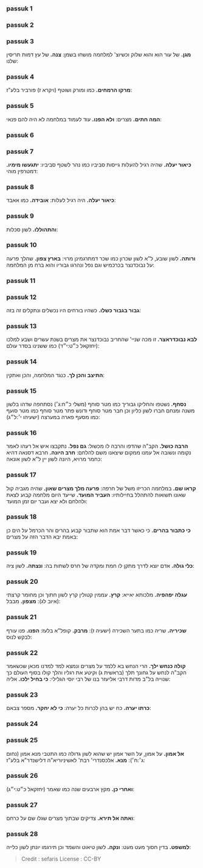 
### passuk 1

### passuk 2

### passuk 3
<b>מגן.</b> של עור הוא והוא שלוק וכשיוצ' למלחמה מושחו בשמן:
<b>צנה.</b> של עץ דמות תריסין שלנו:

### passuk 4
<b>מרקו הרמחים.</b> כמו ומורק ושוטף (ויקרא ז) פורביר בלע"ז:

### passuk 5
<b>המה חתים.</b> מצרים:
<b>ולא הפנו.</b> עוד לעמוד במלחמה לא היה להם פנאי:

### passuk 6

### passuk 7
<b>כיאור יעלה.</b> שהיה רגיל להעלות גייסות סביביו כמו נהר לשטף סביביו:
<b>יתגעשו מימיו.</b> דמטרפין מוהי:

### passuk 8
<b>כיאור יעלה.</b> היה רגיל לעלות:
<b>אובידה.</b> כמו אאבד:

### passuk 9
<b>והתהוללו.</b> לשון סכלות:

### passuk 10
<b>ורותה.</b> לשון שובע, ל"א לשון שכרון כמו שכר דמתרגמינן מרוי: 
<b>בארץ צפון.</b> שהלך פרעה על נבוכדנצר בכרכמיש וגם נפל ונהרגו גבוריו והוא ברח מן המלחמה:

### passuk 11

### passuk 12
<b>גבור בגבור כשלו.</b> כשהיו בורחים היו נכשלים ונתקלים זה בזה:

### passuk 13
<b>לבא נבוכדראצר.</b> זו מכה שניי' שהחריב נבוכדנצר את מצרים בשנת עשרים ושבע למלכו (יחזקאל כ״ט:י״ד) כמו ששנינו בסדר עולם:

### passuk 14
<b>התיצב והכן לך.</b> כנגד המלחמה, והכן ואתקין:

### passuk 15
<b>נסחף.</b> נשטפו והחליקו גבוריך כמו מטר סוחף (משלי כ״ח:ג׳) נסתחפה שדהו בלשון משנה ומנחם חברו לשון כליון וכן חבר מטר סוחף ודונש פתר מטר סוחף כמו מטר סועף כמו מסעף פארה במערצה (ישעיהו י׳:ל״ג):

### passuk 16
<b>הרבה כושל.</b> הקב"ה שהדפו והרבה לו מכשול: 
<b>גם נפל.</b> נתקבצו איש אל רעהו לאמר נקומה ונשובה אל עמנו ממקום שיצאנו משם להלחם:
<b>חרב היונה.</b> חרבא דסנאה דהיא כחמר מרויא, היונה לשון יין ל"א לשון אונאה:

### passuk 17
<b>קראו שם.</b> במלחמה הכריזו משל של חרפה:
<b>פרעה מלך מצרים שאון.</b> שהיה מגביה קול שאונו תשואות להתהלל בחיילותיו:
<b>העביר המועד.</b> שייעד היום מלחמה קבוע לצאת ולהלחם ולא יצא ועבר יום זמן המועד:

### passuk 18
<b>כי כתבור בהרים.</b> כי כאשר דבר אמת הוא שתבור קבוע בהרים והר הכרמל על הים כן באמת יבא הדבר הזה על מצרים:

### passuk 19
<b>כלי גולה.</b> אדם יוצא לדרך מתקן לו חמת ומקדה של חרס לשתות בה:
<b>ונצתה.</b> לשון ציה:

### passuk 20
<b>עגלה יפהפיה.</b> מלכותא יאייא:
<b>קרץ.</b> עממין קטולין קרץ לשון חתוך וכן מחומר קרצתי (איוב לג):
<b>מצפון.</b> מבבל:

### passuk 21
<b>שכיריה.</b> שריה כמו בתער השכירה (ישעיה ז):
<b>מרבק.</b> קופל"א בלעז: 
<b>הפנו.</b> פנו עורף לבקש לנוס:

### passuk 22
<b>קולה כנחש ילך.</b> הרי הנחש בא ללמד על מצרים ונמצא למד למדנו מכאן שכשאמר הקב"ה לנחש על גחונך תלך (בראשית ג) וקיטע את רגליו והלך קולו בסוף העולם כך שנוייה בל"ב מדות דרבי אליעזר בנו של רבי יוסי הגלילי: 
<b>כי בחיל ילכו.</b> אליה:

### passuk 23
<b>כרתו יערה.</b> כח יש בהן לכרות כל יערה:
<b>כי לא יחקר.</b> מספר צבאם:

### passuk 24

### passuk 25
<b>אל אמון.</b> על אמון, על השר אמון יש שהוא לשון גדולה כמו התטבי מנא אמון (נחום ג׳:ח׳): 
<b>מנא.</b> אלכסנדרי' רבת' לאשיניוריא"ה דלישנדר"א בלע"ז:

### passuk 26
<b>ואחרי כן.</b> מקץ ארבעים שנה כמו שאמר (יחזקאל כ״ט:י״ג):

### passuk 27
<b>ואתה אל תירא.</b> צדיקים שבתוך מצרים שגלו שם על כרחם:

### passuk 28
<b>למשפט.</b> בדין חסוך מעט מעט:
<b>ונקה.</b> לשון טיאוט והשמד וכן תירגמו יונתן לשון כלייה:

>Credit : sefaris
>License : CC-BY